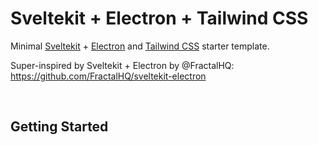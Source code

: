 # Sveltekit + Electron + Tailwind CSS

Minimal [Sveltekit](https://github.com/sveltejs/kit#readme) + [Electron](https://www.electronjs.org/) and [Tailwind CSS](https://tailwindcss.com/) starter template.

Super-inspired by Sveltekit + Electron by @FractalHQ: https://github.com/FractalHQ/sveltekit-electron

<br />

## Getting Started
